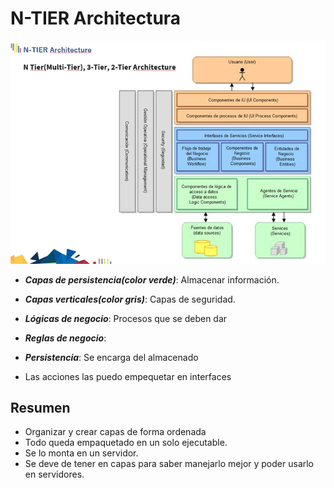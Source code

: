# N-TIER Architectura

![arquitect](arquitectura.png)

+ ***Capas de persistencia(color verde)***: Almacenar información.
+ ***Capas verticales(color gris)***: Capas de seguridad.

+ ***Lógicas de negocio***: Procesos que se deben dar
+ ***Reglas de negocio***: 

+ ***Persistencia***: Se encarga del almacenado

+ Las acciones las puedo empequetar en interfaces

## Resumen

+ Organizar y crear capas de forma ordenada
+ Todo queda empaquetado en un solo ejecutable.
+ Se lo monta en un servidor.
+ Se deve de tener en capas para saber manejarlo mejor y poder usarlo en servidores.
